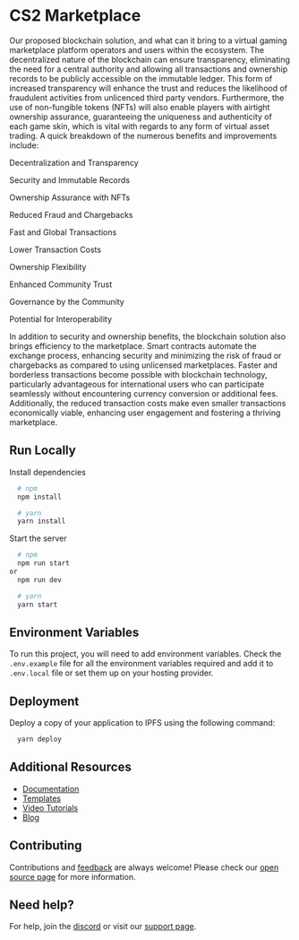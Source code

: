# CS2 Marketplace
Our proposed blockchain solution, and what can it bring to a virtual gaming marketplace platform operators and users within the ecosystem. The decentralized nature of the blockchain can ensure transparency, eliminating the need for a central authority and allowing all transactions and ownership records to be publicly accessible on the immutable ledger. This form of increased transparency will enhance the trust and reduces the likelihood of fraudulent activities from unlicenced third party vendors. Furthermore, the use of non-fungible tokens (NFTs) will also enable players with airtight ownership assurance, guaranteeing the uniqueness and authenticity of each game skin, which is vital with regards to any form of virtual asset trading. A quick breakdown of the numerous benefits and improvements include: 

​Decentralization and Transparency 

​Security and Immutable Records 

​Ownership Assurance with NFTs 

​Reduced Fraud and Chargebacks 

​Fast and Global Transactions 

​Lower Transaction Costs 

​Ownership Flexibility 

​Enhanced Community Trust 

​Governance by the Community 

​Potential for Interoperability 

​In addition to security and ownership benefits, the blockchain solution also brings efficiency to the marketplace. Smart contracts automate the exchange process, enhancing security and minimizing the risk of fraud or chargebacks as compared to using unlicensed marketplaces. Faster and borderless transactions become possible with blockchain technology, particularly advantageous for international users who can participate seamlessly without encountering currency conversion or additional fees. Additionally, the reduced transaction costs make even smaller transactions economically viable, enhancing user engagement and fostering a thriving marketplace. 

## Run Locally

Install dependencies

```bash
  # npm
  npm install

  # yarn
  yarn install
```

Start the server

```bash
  # npm
  npm run start
or
  npm run dev

  # yarn
  yarn start
```

## Environment Variables

To run this project, you will need to add environment variables. Check the `.env.example` file for all the environment variables required and add it to `.env.local` file or set them up on your hosting provider.

## Deployment

Deploy a copy of your application to IPFS using the following command:

```bash
  yarn deploy
```

## Additional Resources

- [Documentation](https://portal.thirdweb.com)
- [Templates](https://thirdweb.com/templates)
- [Video Tutorials](https://youtube.com/thirdweb_)
- [Blog](https://blog.thirdweb.com)

## Contributing

Contributions and [feedback](https://feedback.thirdweb.com) are always welcome! Please check our [open source page](https://thirdweb.com/open-source) for more information.

## Need help?

For help, join the [discord](https://discord.gg/thirdweb) or visit our [support page](https://support.thirdweb.com).
